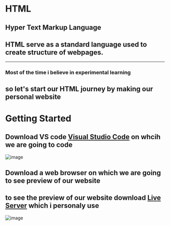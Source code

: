 # HTML
## Hyper Text Markup Language
## HTML serve as a standard language used to create structure of webpages.
______________________________________________________________________________

### Most of the time i believe in experimental learning 
## so let's start our HTML journey by making our personal website 

# Getting Started 
## Download VS code [Visual Studio Code]( https://code.visualstudio.com/) on whcih we are going to code 
![image](https://github.com/user-attachments/assets/4fbef86d-5480-486d-9e6d-8266e9514d99)

## Download a web browser on which we are going to see preview of our website 

## to see the preview of our website download [Live Server](https://marketplace.visualstudio.com/items?itemName=ritwickdey.LiveServer) which i personaly use 
![image](https://github.com/user-attachments/assets/765fbd8f-4f38-4005-912b-a0a6076937b9)
